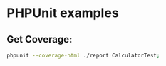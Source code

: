 PHPUnit examples
=======

## Get Coverage:
```bash
phpunit --coverage-html ./report CalculatorTest;
```
